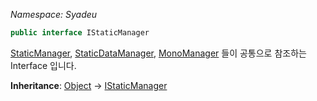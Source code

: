 _Namespace: Syadeu_
```csharp
public interface IStaticManager
```

[StaticManager](https://github.com/Syadeu/CoreSystem/wiki/StaticManager), [StaticDataManager](https://github.com/Syadeu/CoreSystem/wiki/StaticDataManager), [MonoManager](https://github.com/Syadeu/CoreSystem/wiki/MonoManager) 들이 공통으로 참조하는 Interface 입니다.

**Inheritance**: [Object](https://docs.microsoft.com/ko-kr/dotnet/api/system.object?view=net-5.0) -> [IStaticManager](https://github.com/Syadeu/CoreSystem/blob/main/Runtime/Entity/IStaticManager.cs)